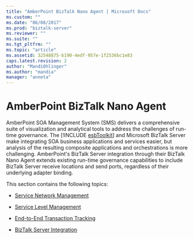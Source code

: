 ```yaml
---
title: "AmberPoint BizTalk Nano Agent | Microsoft Docs"
ms.custom: ""
ms.date: "06/08/2017"
ms.prod: "biztalk-server"
ms.reviewer: ""
ms.suite: ""
ms.tgt_pltfrm: ""
ms.topic: "article"
ms.assetid: 32548875-b190-4edf-957e-1f2536bc1e83
caps.latest.revision: 2
author: "MandiOhlinger"
ms.author: "mandia"
manager: "anneta"
---
```

# AmberPoint BizTalk Nano Agent
AmberPoint SOA Management System (SMS) delivers a comprehensive suite of visualization and analytical tools to address the challenges of run-time governance. The [!INCLUDE [esbToolkit](../includes/esbtoolkit-md.md)] and Microsoft BizTalk Server make integrating SOA business applications and services easier, but analysis of the resulting composite applications and orchestrations is more challenging. AmberPoint's BizTalk Server integration through their BizTalk Nano Agent extends existing run-time governance capabilities to include BizTalk Server receive locations and send ports, regardless of their underlying adapter binding.  
  
 This section contains the following topics:  
  
-   [Service Network Management](../esb-toolkit/service-network-management.md)  
  
-   [Service Level Management](../esb-toolkit/service-level-management.md)  
  
-   [End-to-End Transaction Tracking](../esb-toolkit/end-to-end-transaction-tracking.md)  
  
-   [BizTalk Server Integration](../esb-toolkit/biztalk-server-integration2.md)